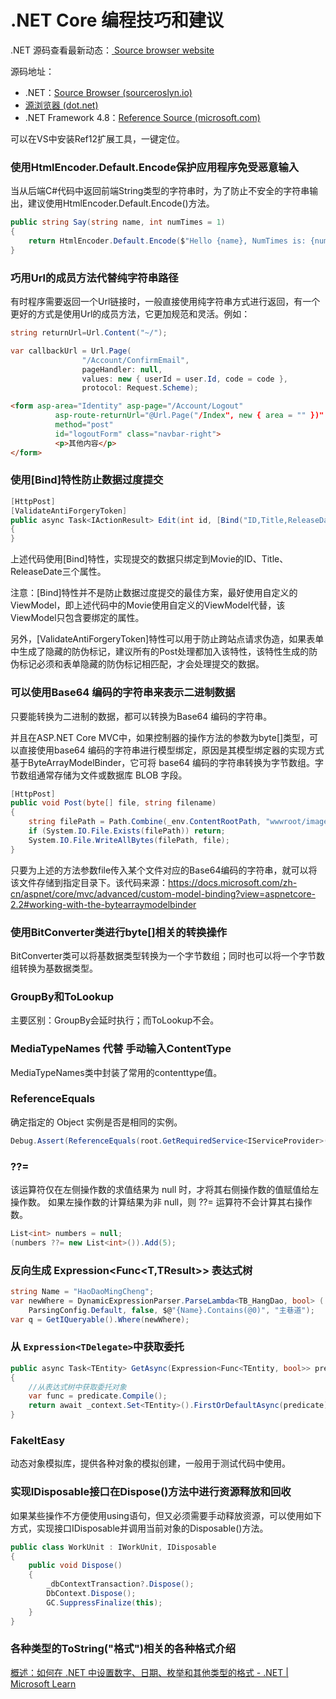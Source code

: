 # .NET Core 编程技巧和建议

.NET 源码查看最新动态：[ Source browser website ](https://github.com/KirillOsenkov/SourceBrowser)

源码地址：

- .NET：[Source Browser (sourceroslyn.io)](https://sourceroslyn.io/)
- [源浏览器 (dot.net)](https://source.dot.net/)
- .NET Framework 4.8：[Reference Source (microsoft.com)](https://referencesource.microsoft.com/)

可以在VS中安装Ref12扩展工具，一键定位。

### 使用HtmlEncoder.Default.Encode保护应用程序免受恶意输入

当从后端C#代码中返回前端String类型的字符串时，为了防止不安全的字符串输出，建议使用HtmlEncoder.Default.Encode()方法。

```c#
public string Say(string name, int numTimes = 1)
{
    return HtmlEncoder.Default.Encode($"Hello {name}, NumTimes is: {numTimes}");
}
```



### 巧用Url的成员方法代替纯字符串路径

有时程序需要返回一个Url链接时，一般直接使用纯字符串方式进行返回，有一个更好的方式是使用Url的成员方法，它更加规范和灵活。例如：

```c#
string returnUrl=Url.Content("~/");
```

```c#
var callbackUrl = Url.Page(
                "/Account/ConfirmEmail",
                pageHandler: null,
                values: new { userId = user.Id, code = code },
                protocol: Request.Scheme);
```

```html
<form asp-area="Identity" asp-page="/Account/Logout" 
          asp-route-returnUrl="@Url.Page("/Index", new { area = "" })" 
          method="post" 
          id="logoutForm" class="navbar-right">
          <p>其他内容</p>
</form>
```



### 使用[Bind]特性防止数据过度提交

```c#
[HttpPost]
[ValidateAntiForgeryToken]
public async Task<IActionResult> Edit(int id, [Bind("ID,Title,ReleaseDate")] Movie movie)
{
}
```

上述代码使用[Bind]特性，实现提交的数据只绑定到Movie的ID、Title、ReleaseDate三个属性。

注意：[Bind]特性并不是防止数据过度提交的最佳方案，最好使用自定义的ViewModel，即上述代码中的Movie使用自定义的ViewModel代替，该ViewModel只包含要绑定的属性。

另外，[ValidateAntiForgeryToken]特性可以用于防止跨站点请求伪造，如果表单中生成了隐藏的防伪标记，建议所有的Post处理都加入该特性，该特性生成的防伪标记必须和表单隐藏的防伪标记相匹配，才会处理提交的数据。



### 可以使用Base64 编码的字符串来表示二进制数据

只要能转换为二进制的数据，都可以转换为Base64 编码的字符串。

并且在ASP.NET Core MVC中，如果控制器的操作方法的参数为byte[]类型，可以直接使用base64 编码的字符串进行模型绑定，原因是其模型绑定器的实现方式基于ByteArrayModelBinder，它可将 base64 编码的字符串转换为字节数组。字节数组通常存储为文件或数据库 BLOB 字段。

```c#
[HttpPost]
public void Post(byte[] file, string filename)
{
    string filePath = Path.Combine(_env.ContentRootPath, "wwwroot/images/upload", filename);
    if (System.IO.File.Exists(filePath)) return;
    System.IO.File.WriteAllBytes(filePath, file);
}
```

只要为上述的方法参数file传入某个文件对应的Base64编码的字符串，就可以将该文件存储到指定目录下。该代码来源：https://docs.microsoft.com/zh-cn/aspnet/core/mvc/advanced/custom-model-binding?view=aspnetcore-2.2#working-with-the-bytearraymodelbinder



### 使用BitConverter类进行byte[]相关的转换操作

BitConverter类可以将基数据类型转换为一个字节数组；同时也可以将一个字节数组转换为基数据类型。



### GroupBy和ToLookup

主要区别：GroupBy会延时执行；而ToLookup不会。



### MediaTypeNames 代替 手动输入ContentType

MediaTypeNames类中封装了常用的contenttype值。



### ReferenceEquals

确定指定的 Object 实例是否是相同的实例。

```csharp
Debug.Assert(ReferenceEquals(root.GetRequiredService<IServiceProvider>(), rootScope));
```



### ??=

该运算符仅在左侧操作数的求值结果为 null 时，才将其右侧操作数的值赋值给左操作数。 如果左操作数的计算结果为非 null，则 ??= 运算符不会计算其右操作数。

```c#
List<int> numbers = null;
(numbers ??= new List<int>()).Add(5);
```



### 反向生成 Expression<Func<T,TResult>> 表达式树

```csharp
string Name = "HaoDaoMingCheng";
var newWhere = DynamicExpressionParser.ParseLambda<TB_HangDao, bool> (
	ParsingConfig.Default, false, $@"{Name}.Contains(@0)", "主巷道");
var q = GetIQueryable().Where(newWhere);
```



### 从 `Expression<TDelegate>`中获取委托

```c#
public async Task<TEntity> GetAsync(Expression<Func<TEntity, bool>> predicate)
{
    //从表达式树中获取委托对象
    var func = predicate.Compile();
    return await _context.Set<TEntity>().FirstOrDefaultAsync(predicate);
}
```



### FakeItEasy

动态对象模拟库，提供各种对象的模拟创建，一般用于测试代码中使用。



### 实现IDisposable接口在Dispose()方法中进行资源释放和回收

如果某些操作不方便使用using语句，但又必须需要手动释放资源，可以使用如下方式，实现接口IDisposable并调用当前对象的Disposable()方法。

```c#
public class WorkUnit : IWorkUnit, IDisposable
{
    public void Dispose()
    {
        _dbContextTransaction?.Dispose();
        DbContext.Dispose();
        GC.SuppressFinalize(this);
    }
}
```



### 各种类型的ToString("格式")相关的各种格式介绍

[概述：如何在 .NET 中设置数字、日期、枚举和其他类型的格式 - .NET | Microsoft Learn](https://learn.microsoft.com/zh-cn/dotnet/standard/base-types/formatting-types)

